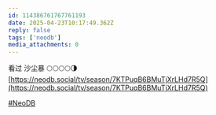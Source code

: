 ```yaml
---
id: 114386761767761193
date: 2025-04-23T10:17:49.362Z
reply: false
tags: ['neodb']
media_attachments: 0
---
```


看过 沙尘暴 🌕🌕🌕🌕🌗   
[https://neodb.social/tv/season/7KTPuqB6BMuTjXrLHd7R5Q](https://neodb.social/tv/season/7KTPuqB6BMuTjXrLHd7R5Q)

[#NeoDB](https://e5n.cc/tags/NeoDB)

